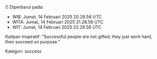 ⏰ Diperbarui pada:
- WIB: Jumat, 14 Februari 2025 20.28.56 UTC
- WITA: Jumat, 14 Februari 2025 21.28.56 UTC
- WIT: Jumat, 14 Februari 2025 22.28.56 UTC

Kutipan Inspiratif:
"Successful people are not gifted; they just work hard, then succeed on purpose."


Kategori: success


